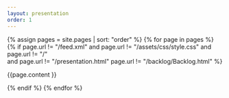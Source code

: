 ```yaml
---
layout: presentation
order: 1
---
```


{% assign pages = site.pages | sort: "order" %}
{% for page in pages %}
{% if page.url != "/feed.xml" 
and page.url != "/assets/css/style.css" 
and  page.url != "/"  
and page.url != "/presentation.html" page.url != "/backlog/Backlog.html" %}

<!-- page.content | markdownify -->
{{page.content }}

{% endif %}
{% endfor %}
